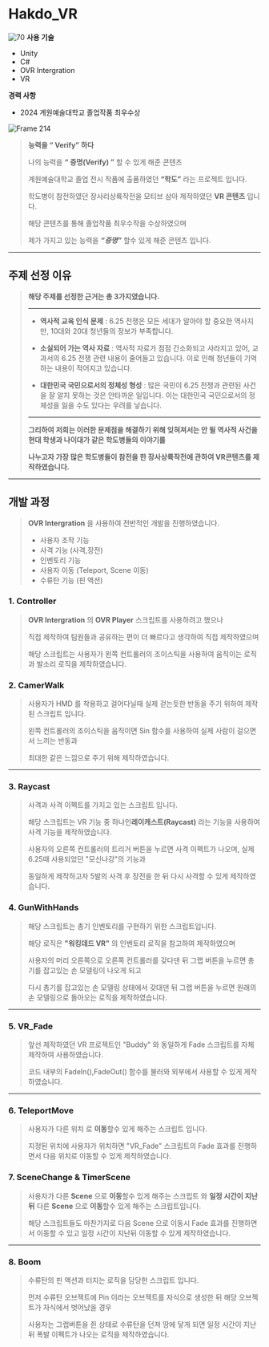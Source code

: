 Hakdo_VR
=============
![70](https://github.com/user-attachments/assets/963fd89c-c70b-4459-a6b0-4ddb3232320e)
**사용 기술**

- Unity
- C#
- OVR Intergration
- VR

**경력 사항**

- 2024 계원예술대학교 졸업작품 최우수상

![Frame 214](https://github.com/user-attachments/assets/a581705b-f41a-4d55-8fdb-ee893533a492)

> **능력을 “ Verify” 하다**
>
> 나의 능력을 **“ 증명(Verify) ”** 할 수 있게 해준 콘텐츠
> 
> 계원예술대학교 졸업 전시 작품에 출품하였던 **“학도”** 라는 프로젝트 입니다.
>
> 학도병이 참전하였던 장사리상륙작전을 모티브 삼아 제작하였던 **VR 콘텐츠** 입니다.
>
> 해당 콘텐츠를 통해 졸업작품 최우수작을 수상하였으며
>
> 제가 가지고 있는 능력을 ***“증명”***  할수 있게 해준 콘텐츠 입니다.


---

## 주제 선정 이유

> **해당 주제를 선정한 근거는 총 3가지였습니다.**
> 
> ---
> - **역사적 교육 인식 문제** : 6.25 전쟁은 모든 세대가 알아야 할 중요한 역사지만, 10대와 20대 청년들의 정보가 부족합니다.
> 
> - **소실되어 가는 역사 자료** : 역사적 자료가 점점 간소화되고 사라지고 있어, 교과서의 6.25 전쟁 관련 내용이 줄어들고 있습니다. 이로 인해 청년들이 기억하는 내용이 적어지고 있습니다.
> 
> - **대한민국 국민으로서의 정체성 형성** : 많은 국민이 6.25 전쟁과 관련된 사건을 잘 알지 못하는 것은 안타까운 일입니다. 이는 대한민국 국민으로서의 정체성을 잃을 수도 있다는 우려를 낳습니다.
> --- 
> **그리하여 저희는 이러한 문제점을 해결하기 위해 잊혀져서는 안 될 역사적 사건을 현대 학생과 나이대가 같은 학도병들의 이야기를**
>
> **나누고자 가장 많은 학도병들이 참전을 한 장사상륙작전에 관하여 VR콘텐츠를 제작하였습니다.**
---

## 개발 과정

> **OVR Intergration** 을 사용하여 전반적인 개발을 진행하였습니다.
> 
> - 사용자 조작 기능
> - 사격 기능 (사격,장전)
> - 인벤토리 기능
> - 사용자 이동 (Teleport, Scene 이동)
> - 수류탄 기능 (핀 액션)


### 1. Controller

> **OVR Intergration** 의 **OVR Player** 스크립트를 사용하려고 했으나
>
> 직접 제작하여 팀원들과 공유하는 편이 더 빠르다고 생각하여 직접 제작하였으며
>
> 해당 스크립트는 사용자가 왼쪽 컨트롤러의 조이스틱을 사용하여 움직이는 로직과 발소리 로직을 제작하였습니다.


### 2. CamerWalk

> 사용자가 HMD 를 착용하고 걸어다닐때 실제 걷는듯한 반동을 주기 위하여 제작된 스크립트 입니다.
>
> 왼쪽 컨트롤러의 조이스틱을 움직이면 Sin 함수를 사용하여 실제 사람이 걸으면서 느끼는 반동과
>
> 최대한 같은 느낌으로 주기 위해 제작하였습니다.

---
### 3. Raycast

> 사격과 사격 이펙트를 가지고 있는 스크립트 입니다.
>
> 해당 스크립트는 VR 기능 중 하나인**레이캐스트(Raycast)** 라는 기능을 사용하여 사격 기능을 제작하였습니다.
>
> 사용자의 오른쪽 컨트롤러의 트리거 버튼을 누르면 사격 이펙트가 나오며, 실제 6.25때 사용되었던 "모신나강"의 기능과
>
> 동일하게 제작하고자 5발의 사격 후 장전을 한 뒤 다시 사격할 수 있게 제작하였습니다.

### 4. GunWithHands

> 해당 스크립트는 총기 인벤토리를 구현하기 위한 스크립트입니다.
>
> 해당 로직은 **"워킹데드 VR"** 의 인벤토리 로직을 참고하여 제작하였으며
>
> 사용자의 머리 오른쪽으로 오른쪽 컨트롤러를 갖다댄 뒤 그랩 버튼을 누르면 총기를 잡고있는 손 모델링이 나오게 되고
>
> 다시 총기를 잡고있는 손 모델링 상태에서 갖대댄 뒤 그랩 버튼을 누르면 원래의 손 모델링으로 돌아오는 로직을 제작하였습니다.
---
### 5. VR_Fade

> 앞선 제작하였던 VR 프로젝트인 "Buddy" 와 동일하게 Fade 스크립트를 자체 제작하여 사용하였습니다.
>
> 코드 내부의 FadeIn(),FadeOut() 함수를 불러와 외부에서 사용할 수 있게 제작하였습니다.

---
### 6. TeleportMove

> 사용자가 다른 위치 로 **이동**할수 있게 해주는 스크립트 입니다.
>
> 지정된 위치에 사용자가 위치하면 "VR_Fade" 스크립트의 Fade 효과를 진행하면서 다음 위치로 이동할 수 있게 제작하였습니다.


### 7.  SceneChange & TimerScene


> 사용자가 다른 **Scene** 으로 **이동**할수 있게 해주는 스크립트 와 **일정 시간이 지난뒤** 다른 **Scene** 으로 **이동**할수 있게 해주는 스크립트입니다.
>
> 해당 스크립트들도 마찬가지로 다음 Scene 으로 이동시 Fade 효과를 진행하면서 이동할 수 있고 일정 시간이 지난뒤 이동할 수 있게 제작하였습니다.

---

### 8. Boom

> 수류탄의 핀 액션과 터지는 로직을 담당한 스크립트 입니다.
>
> 먼저 수류탄 오브젝트에 Pin 이라는 오브젝트를 자식으로 생성한 뒤 해당 오브젝트가 자식에서 벗어났을 경우
>
> 사용자는 그랩버튼을 쥔 상태로 수류탄을 던져 땅에 닿게 되면 일정 시간이 지난뒤 폭발 이펙트가 나오는 로직을 제작하였습니다.

